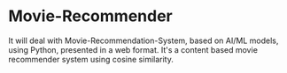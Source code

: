 # Movie-Recommender
It will deal with Movie-Recommendation-System, based on AI/ML models, using Python, presented in a web format.
It's a content based movie recommender system using cosine similarity.
